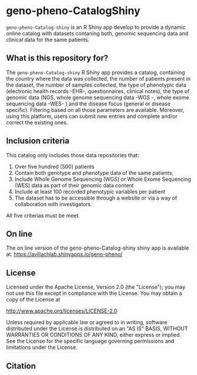 # geno-pheno-CatalogShiny

`geno-pheno-Catalog-shiny` is an R Shiny app develop to provide a dynamic online catalog with datasets contaning both, genomic sequencing data and clinical data for the same patients. 

## What is this repository for?

The `geno-pheno-Catalog-shiny` R Shiny app provides a catalog, containing the country where the data was collected, the number of patients present in the dataset, the number of samples collected, the type of phenotypic data (electronic health records -EHR-, questionnaires, clinical notes), the type of genomic data (NGS, whole genome sequencing data -WGS -, whole exome sequencing data -WES- ) and the disease focus (general or disease specific). Filtering based on all those parameters are available. Moreover, using this platform, users can submit new entries and complete and/or correct the existing ones. 

## Inclusion criteria
This catalog only includes those data repositories that:
1. Over five hundred (500) patients
2. Contain both genotype and phenotype data of the same patients. 
3. Include Whole Genome Sequencing (WGS) or Whole Exome Sequencing (WES) data as part of their genomic data content
4. Include at least 100 recorded phenotypic variables per patient
5. The dataset has to be accessible through a website or via a way of collaboration with investigators.

All five criterias must be meet.

## On line
The on line version of the geno-pheno-Catalog-shiny shiny app is available at: 
https://avillachlab.shinyapps.io/geno-pheno/

## License
Licensed under the Apache License, Version 2.0 (the "License");
you may not use this file except in compliance with the License.
You may obtain a copy of the License at

http://www.apache.org/licenses/LICENSE-2.0

Unless required by applicable law or agreed to in writing, software
distributed under the License is distributed on an "AS IS" BASIS,
WITHOUT WARRANTIES OR CONDITIONS OF ANY KIND, either express or implied.
See the License for the specific language governing permissions and
limitations under the License.


## Citation 

